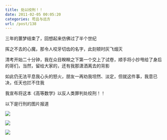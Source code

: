 ```yaml
---
title: 处以绞刑！！
date: 2011-02-05 00:05:20
categories: 苟且与远方
url: /post/138
---
```


三年的噩梦结束了，回想起来仿佛过了半个世纪

挥之不去的心魔，那令人咬牙切齿的名字，此刻顿时灰飞烟灭

清考开始二十分钟，我在众目睽睽之下第一个交上了试卷，顺手将小抄甩给了身后的哥们，当然，留给大家的，还有我那潇洒离去的背影

如此仍无法平息我心头的怒火，朋友一再劝我坦然、淡定，但就这件事，我意已决，任天也拦不住我

我宣布将这本《高等数学》以反人类罪判处绞刑！！

以下是行刑的图片报道

![](https://storageapi.fleek.co/0a3a8890-e65e-47ce-93d7-0442b9209d38-bucket/blog/posts/2011-02/02-05/1.jpg)

![](https://storageapi.fleek.co/0a3a8890-e65e-47ce-93d7-0442b9209d38-bucket/blog/posts/2011-02/02-05/2.jpg)

![](https://storageapi.fleek.co/0a3a8890-e65e-47ce-93d7-0442b9209d38-bucket/blog/posts/2011-02/02-05/3.jpg)